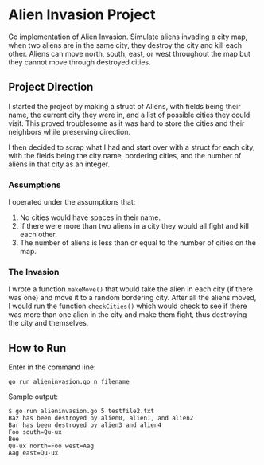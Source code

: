 # Alien Invasion Project
Go implementation of Alien Invasion. 
Simulate aliens invading a city map, when two aliens are in the same city, they destroy the city and kill each other. Aliens can move north, south, east, or west throughout the map but they cannot move through destroyed cities.

## Project Direction
I started the project by making a struct of Aliens, with fields being their name, the current city they were in, and a list of possible cities they could visit. This proved troublesome as it was hard to store the cities and their neighbors while preserving direction.

I then decided to scrap what I had and start over with a struct for each city, with the fields being the city name, bordering cities, and the number of aliens in that city as an integer.

### Assumptions
I operated under the assumptions that:
1) No cities would have spaces in their name.
2) If there were more than two aliens in a city they would all fight and kill each other.
3) The number of aliens is less than or equal to the number of cities on the map.

### The Invasion
I wrote a function `makeMove()` that would take the alien in each city (if there was one) and move it to a random bordering city. After all the aliens moved, I would run the function `checkCities()` which would check to see if there was more than one alien in the city and make them fight, thus destroying the city and themselves.

## How to Run
Enter in the command line:

`go run alieninvasion.go n filename`

Sample output:
```
$ go run alieninvasion.go 5 testfile2.txt
Baz has been destroyed by alien0, alien1, and alien2
Bar has been destroyed by alien3 and alien4
Foo south=Qu-ux
Bee
Qu-ux north=Foo west=Aag
Aag east=Qu-ux
```
